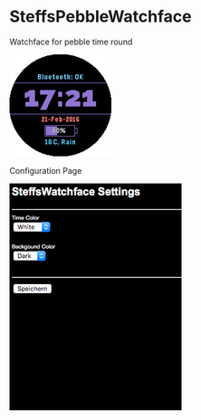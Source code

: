 # SteffsPebbleWatchface

Watchface for pebble time round

![alt text](https://github.com/Steff81/SteffsPebbleWatchface/blob/master/resources/images/SteffsWatchFace.png?raw=true "SteffsWatchFace")

Configuration Page

![alt text](https://github.com/Steff81/SteffsPebbleWatchface/blob/master/resources/images/settings_page.png?raw=true "Settings Page")
